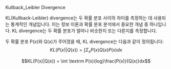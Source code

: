 Kullback_Leibler Divergence

KL(Kullback-Leibler) divergence는 두 확률 분포 사이의 차이를 측정하는 데 사용되는 통계적인 개념입니다. 이는 정보 이론과 확률 분포 분석에서 중요한 개념 중 하나입니다. KL divergence는 두 확률 분포가 얼마나 비슷한지 또는 다른지를 측정합니다.

두 확률 분포 P(x)와 Q(x)가 주어졌을 때, KL divergence는 다음과 같이 정의됩니다:
$$KL(P(x)|Q(x)) = \int \Sigma_x{P(x)}{Q(x)}P(x)dx$$

$$KL(P(x)|Q(x)) = \int \textrm P(x){log}\frac{P(x)}{Q(x)}dx$$